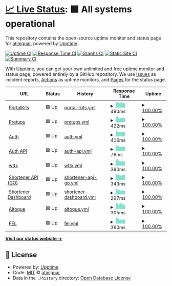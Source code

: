 # [📈 Live Status](https://atiniguar.github.io/celtech-status): <!--live status--> **🟩 All systems operational**

This repository contains the open-source uptime monitor and status page for [atiniguar](https://atiniguar.github.io/celtech-status), powered by [Upptime](https://github.com/upptime/upptime).

[![Uptime CI](https://github.com/atiniguar/celtech-status/workflows/Uptime%20CI/badge.svg)](https://github.com/atiniguar/celtech-status/actions?query=workflow%3A%22Uptime+CI%22)
[![Response Time CI](https://github.com/atiniguar/celtech-status/workflows/Response%20Time%20CI/badge.svg)](https://github.com/atiniguar/celtech-status/actions?query=workflow%3A%22Response+Time+CI%22)
[![Graphs CI](https://github.com/atiniguar/celtech-status/workflows/Graphs%20CI/badge.svg)](https://github.com/atiniguar/celtech-status/actions?query=workflow%3A%22Graphs+CI%22)
[![Static Site CI](https://github.com/atiniguar/celtech-status/workflows/Static%20Site%20CI/badge.svg)](https://github.com/atiniguar/celtech-status/actions?query=workflow%3A%22Static+Site+CI%22)
[![Summary CI](https://github.com/atiniguar/celtech-status/workflows/Summary%20CI/badge.svg)](https://github.com/atiniguar/celtech-status/actions?query=workflow%3A%22Summary+CI%22)

With [Upptime](https://upptime.js.org), you can get your own unlimited and free uptime monitor and status page, powered entirely by a GitHub repository. We use [Issues](https://github.com/atiniguar/celtech-status/issues) as incident reports, [Actions](https://github.com/atiniguar/celtech-status/actions) as uptime monitors, and [Pages](https://atiniguar.github.io/celtech-status) for the status page.

<!--start: status pages-->
<!-- This summary is generated by Upptime (https://github.com/upptime/upptime) -->
<!-- Do not edit this manually, your changes will be overwritten -->
<!-- prettier-ignore -->
| URL | Status | History | Response Time | Uptime |
| --- | ------ | ------- | ------------- | ------ |
| <img alt="" src="https://icons.duckduckgo.com/ip3/portalkits.celtech.com.gt.ico" height="13"> [PortalKits](https://portalkits.celtech.com.gt) | 🟩 Up | [portal-kits.yml](https://github.com/atiniguar/celtech-status/commits/HEAD/history/portal-kits.yml) | <details><summary><img alt="Response time graph" src="./graphs/portal-kits/response-time-week.png" height="20"> 490ms</summary><br><a href="https://atiniguar.github.io/celtech-status/history/portal-kits"><img alt="Response time 544" src="https://img.shields.io/endpoint?url=https%3A%2F%2Fraw.githubusercontent.com%2Fatiniguar%2Fceltech-status%2FHEAD%2Fapi%2Fportal-kits%2Fresponse-time.json"></a><br><a href="https://atiniguar.github.io/celtech-status/history/portal-kits"><img alt="24-hour response time 433" src="https://img.shields.io/endpoint?url=https%3A%2F%2Fraw.githubusercontent.com%2Fatiniguar%2Fceltech-status%2FHEAD%2Fapi%2Fportal-kits%2Fresponse-time-day.json"></a><br><a href="https://atiniguar.github.io/celtech-status/history/portal-kits"><img alt="7-day response time 490" src="https://img.shields.io/endpoint?url=https%3A%2F%2Fraw.githubusercontent.com%2Fatiniguar%2Fceltech-status%2FHEAD%2Fapi%2Fportal-kits%2Fresponse-time-week.json"></a><br><a href="https://atiniguar.github.io/celtech-status/history/portal-kits"><img alt="30-day response time 511" src="https://img.shields.io/endpoint?url=https%3A%2F%2Fraw.githubusercontent.com%2Fatiniguar%2Fceltech-status%2FHEAD%2Fapi%2Fportal-kits%2Fresponse-time-month.json"></a><br><a href="https://atiniguar.github.io/celtech-status/history/portal-kits"><img alt="1-year response time 545" src="https://img.shields.io/endpoint?url=https%3A%2F%2Fraw.githubusercontent.com%2Fatiniguar%2Fceltech-status%2FHEAD%2Fapi%2Fportal-kits%2Fresponse-time-year.json"></a></details> | <details><summary><a href="https://atiniguar.github.io/celtech-status/history/portal-kits">100.00%</a></summary><a href="https://atiniguar.github.io/celtech-status/history/portal-kits"><img alt="All-time uptime 99.66%" src="https://img.shields.io/endpoint?url=https%3A%2F%2Fraw.githubusercontent.com%2Fatiniguar%2Fceltech-status%2FHEAD%2Fapi%2Fportal-kits%2Fuptime.json"></a><br><a href="https://atiniguar.github.io/celtech-status/history/portal-kits"><img alt="24-hour uptime 100.00%" src="https://img.shields.io/endpoint?url=https%3A%2F%2Fraw.githubusercontent.com%2Fatiniguar%2Fceltech-status%2FHEAD%2Fapi%2Fportal-kits%2Fuptime-day.json"></a><br><a href="https://atiniguar.github.io/celtech-status/history/portal-kits"><img alt="7-day uptime 100.00%" src="https://img.shields.io/endpoint?url=https%3A%2F%2Fraw.githubusercontent.com%2Fatiniguar%2Fceltech-status%2FHEAD%2Fapi%2Fportal-kits%2Fuptime-week.json"></a><br><a href="https://atiniguar.github.io/celtech-status/history/portal-kits"><img alt="30-day uptime 99.73%" src="https://img.shields.io/endpoint?url=https%3A%2F%2Fraw.githubusercontent.com%2Fatiniguar%2Fceltech-status%2FHEAD%2Fapi%2Fportal-kits%2Fuptime-month.json"></a><br><a href="https://atiniguar.github.io/celtech-status/history/portal-kits"><img alt="1-year uptime 99.86%" src="https://img.shields.io/endpoint?url=https%3A%2F%2Fraw.githubusercontent.com%2Fatiniguar%2Fceltech-status%2FHEAD%2Fapi%2Fportal-kits%2Fuptime-year.json"></a></details>
| <img alt="" src="https://icons.duckduckgo.com/ip3/pretups.celtech.com.gt.ico" height="13"> [Pretups](https://pretups.celtech.com.gt) | 🟩 Up | [pretups.yml](https://github.com/atiniguar/celtech-status/commits/HEAD/history/pretups.yml) | <details><summary><img alt="Response time graph" src="./graphs/pretups/response-time-week.png" height="20"> 422ms</summary><br><a href="https://atiniguar.github.io/celtech-status/history/pretups"><img alt="Response time 496" src="https://img.shields.io/endpoint?url=https%3A%2F%2Fraw.githubusercontent.com%2Fatiniguar%2Fceltech-status%2FHEAD%2Fapi%2Fpretups%2Fresponse-time.json"></a><br><a href="https://atiniguar.github.io/celtech-status/history/pretups"><img alt="24-hour response time 386" src="https://img.shields.io/endpoint?url=https%3A%2F%2Fraw.githubusercontent.com%2Fatiniguar%2Fceltech-status%2FHEAD%2Fapi%2Fpretups%2Fresponse-time-day.json"></a><br><a href="https://atiniguar.github.io/celtech-status/history/pretups"><img alt="7-day response time 422" src="https://img.shields.io/endpoint?url=https%3A%2F%2Fraw.githubusercontent.com%2Fatiniguar%2Fceltech-status%2FHEAD%2Fapi%2Fpretups%2Fresponse-time-week.json"></a><br><a href="https://atiniguar.github.io/celtech-status/history/pretups"><img alt="30-day response time 451" src="https://img.shields.io/endpoint?url=https%3A%2F%2Fraw.githubusercontent.com%2Fatiniguar%2Fceltech-status%2FHEAD%2Fapi%2Fpretups%2Fresponse-time-month.json"></a><br><a href="https://atiniguar.github.io/celtech-status/history/pretups"><img alt="1-year response time 506" src="https://img.shields.io/endpoint?url=https%3A%2F%2Fraw.githubusercontent.com%2Fatiniguar%2Fceltech-status%2FHEAD%2Fapi%2Fpretups%2Fresponse-time-year.json"></a></details> | <details><summary><a href="https://atiniguar.github.io/celtech-status/history/pretups">100.00%</a></summary><a href="https://atiniguar.github.io/celtech-status/history/pretups"><img alt="All-time uptime 99.79%" src="https://img.shields.io/endpoint?url=https%3A%2F%2Fraw.githubusercontent.com%2Fatiniguar%2Fceltech-status%2FHEAD%2Fapi%2Fpretups%2Fuptime.json"></a><br><a href="https://atiniguar.github.io/celtech-status/history/pretups"><img alt="24-hour uptime 100.00%" src="https://img.shields.io/endpoint?url=https%3A%2F%2Fraw.githubusercontent.com%2Fatiniguar%2Fceltech-status%2FHEAD%2Fapi%2Fpretups%2Fuptime-day.json"></a><br><a href="https://atiniguar.github.io/celtech-status/history/pretups"><img alt="7-day uptime 100.00%" src="https://img.shields.io/endpoint?url=https%3A%2F%2Fraw.githubusercontent.com%2Fatiniguar%2Fceltech-status%2FHEAD%2Fapi%2Fpretups%2Fuptime-week.json"></a><br><a href="https://atiniguar.github.io/celtech-status/history/pretups"><img alt="30-day uptime 100.00%" src="https://img.shields.io/endpoint?url=https%3A%2F%2Fraw.githubusercontent.com%2Fatiniguar%2Fceltech-status%2FHEAD%2Fapi%2Fpretups%2Fuptime-month.json"></a><br><a href="https://atiniguar.github.io/celtech-status/history/pretups"><img alt="1-year uptime 99.89%" src="https://img.shields.io/endpoint?url=https%3A%2F%2Fraw.githubusercontent.com%2Fatiniguar%2Fceltech-status%2FHEAD%2Fapi%2Fpretups%2Fuptime-year.json"></a></details>
| <img alt="" src="https://icons.duckduckgo.com/ip3/auth.celtech.com.gt.ico" height="13"> [Auth](https://auth.celtech.com.gt) | 🟩 Up | [auth.yml](https://github.com/atiniguar/celtech-status/commits/HEAD/history/auth.yml) | <details><summary><img alt="Response time graph" src="./graphs/auth/response-time-week.png" height="20"> 416ms</summary><br><a href="https://atiniguar.github.io/celtech-status/history/auth"><img alt="Response time 448" src="https://img.shields.io/endpoint?url=https%3A%2F%2Fraw.githubusercontent.com%2Fatiniguar%2Fceltech-status%2FHEAD%2Fapi%2Fauth%2Fresponse-time.json"></a><br><a href="https://atiniguar.github.io/celtech-status/history/auth"><img alt="24-hour response time 381" src="https://img.shields.io/endpoint?url=https%3A%2F%2Fraw.githubusercontent.com%2Fatiniguar%2Fceltech-status%2FHEAD%2Fapi%2Fauth%2Fresponse-time-day.json"></a><br><a href="https://atiniguar.github.io/celtech-status/history/auth"><img alt="7-day response time 416" src="https://img.shields.io/endpoint?url=https%3A%2F%2Fraw.githubusercontent.com%2Fatiniguar%2Fceltech-status%2FHEAD%2Fapi%2Fauth%2Fresponse-time-week.json"></a><br><a href="https://atiniguar.github.io/celtech-status/history/auth"><img alt="30-day response time 424" src="https://img.shields.io/endpoint?url=https%3A%2F%2Fraw.githubusercontent.com%2Fatiniguar%2Fceltech-status%2FHEAD%2Fapi%2Fauth%2Fresponse-time-month.json"></a><br><a href="https://atiniguar.github.io/celtech-status/history/auth"><img alt="1-year response time 451" src="https://img.shields.io/endpoint?url=https%3A%2F%2Fraw.githubusercontent.com%2Fatiniguar%2Fceltech-status%2FHEAD%2Fapi%2Fauth%2Fresponse-time-year.json"></a></details> | <details><summary><a href="https://atiniguar.github.io/celtech-status/history/auth">100.00%</a></summary><a href="https://atiniguar.github.io/celtech-status/history/auth"><img alt="All-time uptime 99.47%" src="https://img.shields.io/endpoint?url=https%3A%2F%2Fraw.githubusercontent.com%2Fatiniguar%2Fceltech-status%2FHEAD%2Fapi%2Fauth%2Fuptime.json"></a><br><a href="https://atiniguar.github.io/celtech-status/history/auth"><img alt="24-hour uptime 100.00%" src="https://img.shields.io/endpoint?url=https%3A%2F%2Fraw.githubusercontent.com%2Fatiniguar%2Fceltech-status%2FHEAD%2Fapi%2Fauth%2Fuptime-day.json"></a><br><a href="https://atiniguar.github.io/celtech-status/history/auth"><img alt="7-day uptime 100.00%" src="https://img.shields.io/endpoint?url=https%3A%2F%2Fraw.githubusercontent.com%2Fatiniguar%2Fceltech-status%2FHEAD%2Fapi%2Fauth%2Fuptime-week.json"></a><br><a href="https://atiniguar.github.io/celtech-status/history/auth"><img alt="30-day uptime 100.00%" src="https://img.shields.io/endpoint?url=https%3A%2F%2Fraw.githubusercontent.com%2Fatiniguar%2Fceltech-status%2FHEAD%2Fapi%2Fauth%2Fuptime-month.json"></a><br><a href="https://atiniguar.github.io/celtech-status/history/auth"><img alt="1-year uptime 99.91%" src="https://img.shields.io/endpoint?url=https%3A%2F%2Fraw.githubusercontent.com%2Fatiniguar%2Fceltech-status%2FHEAD%2Fapi%2Fauth%2Fuptime-year.json"></a></details>
| <img alt="" src="https://icons.duckduckgo.com/ip3/auth.celtech.com.gt.ico" height="13"> [Auth API](https://auth.celtech.com.gt/v1) | 🟩 Up | [auth-api.yml](https://github.com/atiniguar/celtech-status/commits/HEAD/history/auth-api.yml) | <details><summary><img alt="Response time graph" src="./graphs/auth-api/response-time-week.png" height="20"> 76ms</summary><br><a href="https://atiniguar.github.io/celtech-status/history/auth-api"><img alt="Response time 83" src="https://img.shields.io/endpoint?url=https%3A%2F%2Fraw.githubusercontent.com%2Fatiniguar%2Fceltech-status%2FHEAD%2Fapi%2Fauth-api%2Fresponse-time.json"></a><br><a href="https://atiniguar.github.io/celtech-status/history/auth-api"><img alt="24-hour response time 72" src="https://img.shields.io/endpoint?url=https%3A%2F%2Fraw.githubusercontent.com%2Fatiniguar%2Fceltech-status%2FHEAD%2Fapi%2Fauth-api%2Fresponse-time-day.json"></a><br><a href="https://atiniguar.github.io/celtech-status/history/auth-api"><img alt="7-day response time 76" src="https://img.shields.io/endpoint?url=https%3A%2F%2Fraw.githubusercontent.com%2Fatiniguar%2Fceltech-status%2FHEAD%2Fapi%2Fauth-api%2Fresponse-time-week.json"></a><br><a href="https://atiniguar.github.io/celtech-status/history/auth-api"><img alt="30-day response time 79" src="https://img.shields.io/endpoint?url=https%3A%2F%2Fraw.githubusercontent.com%2Fatiniguar%2Fceltech-status%2FHEAD%2Fapi%2Fauth-api%2Fresponse-time-month.json"></a><br><a href="https://atiniguar.github.io/celtech-status/history/auth-api"><img alt="1-year response time 83" src="https://img.shields.io/endpoint?url=https%3A%2F%2Fraw.githubusercontent.com%2Fatiniguar%2Fceltech-status%2FHEAD%2Fapi%2Fauth-api%2Fresponse-time-year.json"></a></details> | <details><summary><a href="https://atiniguar.github.io/celtech-status/history/auth-api">100.00%</a></summary><a href="https://atiniguar.github.io/celtech-status/history/auth-api"><img alt="All-time uptime 99.82%" src="https://img.shields.io/endpoint?url=https%3A%2F%2Fraw.githubusercontent.com%2Fatiniguar%2Fceltech-status%2FHEAD%2Fapi%2Fauth-api%2Fuptime.json"></a><br><a href="https://atiniguar.github.io/celtech-status/history/auth-api"><img alt="24-hour uptime 100.00%" src="https://img.shields.io/endpoint?url=https%3A%2F%2Fraw.githubusercontent.com%2Fatiniguar%2Fceltech-status%2FHEAD%2Fapi%2Fauth-api%2Fuptime-day.json"></a><br><a href="https://atiniguar.github.io/celtech-status/history/auth-api"><img alt="7-day uptime 100.00%" src="https://img.shields.io/endpoint?url=https%3A%2F%2Fraw.githubusercontent.com%2Fatiniguar%2Fceltech-status%2FHEAD%2Fapi%2Fauth-api%2Fuptime-week.json"></a><br><a href="https://atiniguar.github.io/celtech-status/history/auth-api"><img alt="30-day uptime 100.00%" src="https://img.shields.io/endpoint?url=https%3A%2F%2Fraw.githubusercontent.com%2Fatiniguar%2Fceltech-status%2FHEAD%2Fapi%2Fauth-api%2Fuptime-month.json"></a><br><a href="https://atiniguar.github.io/celtech-status/history/auth-api"><img alt="1-year uptime 99.91%" src="https://img.shields.io/endpoint?url=https%3A%2F%2Fraw.githubusercontent.com%2Fatiniguar%2Fceltech-status%2FHEAD%2Fapi%2Fauth-api%2Fuptime-year.json"></a></details>
| <img alt="" src="https://icons.duckduckgo.com/ip3/wttx.celtech.com.gt.ico" height="13"> [wttx](https://wttx.celtech.com.gt) | 🟩 Up | [wttx.yml](https://github.com/atiniguar/celtech-status/commits/HEAD/history/wttx.yml) | <details><summary><img alt="Response time graph" src="./graphs/wttx/response-time-week.png" height="20"> 390ms</summary><br><a href="https://atiniguar.github.io/celtech-status/history/wttx"><img alt="Response time 477" src="https://img.shields.io/endpoint?url=https%3A%2F%2Fraw.githubusercontent.com%2Fatiniguar%2Fceltech-status%2FHEAD%2Fapi%2Fwttx%2Fresponse-time.json"></a><br><a href="https://atiniguar.github.io/celtech-status/history/wttx"><img alt="24-hour response time 363" src="https://img.shields.io/endpoint?url=https%3A%2F%2Fraw.githubusercontent.com%2Fatiniguar%2Fceltech-status%2FHEAD%2Fapi%2Fwttx%2Fresponse-time-day.json"></a><br><a href="https://atiniguar.github.io/celtech-status/history/wttx"><img alt="7-day response time 390" src="https://img.shields.io/endpoint?url=https%3A%2F%2Fraw.githubusercontent.com%2Fatiniguar%2Fceltech-status%2FHEAD%2Fapi%2Fwttx%2Fresponse-time-week.json"></a><br><a href="https://atiniguar.github.io/celtech-status/history/wttx"><img alt="30-day response time 424" src="https://img.shields.io/endpoint?url=https%3A%2F%2Fraw.githubusercontent.com%2Fatiniguar%2Fceltech-status%2FHEAD%2Fapi%2Fwttx%2Fresponse-time-month.json"></a><br><a href="https://atiniguar.github.io/celtech-status/history/wttx"><img alt="1-year response time 479" src="https://img.shields.io/endpoint?url=https%3A%2F%2Fraw.githubusercontent.com%2Fatiniguar%2Fceltech-status%2FHEAD%2Fapi%2Fwttx%2Fresponse-time-year.json"></a></details> | <details><summary><a href="https://atiniguar.github.io/celtech-status/history/wttx">100.00%</a></summary><a href="https://atiniguar.github.io/celtech-status/history/wttx"><img alt="All-time uptime 99.83%" src="https://img.shields.io/endpoint?url=https%3A%2F%2Fraw.githubusercontent.com%2Fatiniguar%2Fceltech-status%2FHEAD%2Fapi%2Fwttx%2Fuptime.json"></a><br><a href="https://atiniguar.github.io/celtech-status/history/wttx"><img alt="24-hour uptime 100.00%" src="https://img.shields.io/endpoint?url=https%3A%2F%2Fraw.githubusercontent.com%2Fatiniguar%2Fceltech-status%2FHEAD%2Fapi%2Fwttx%2Fuptime-day.json"></a><br><a href="https://atiniguar.github.io/celtech-status/history/wttx"><img alt="7-day uptime 100.00%" src="https://img.shields.io/endpoint?url=https%3A%2F%2Fraw.githubusercontent.com%2Fatiniguar%2Fceltech-status%2FHEAD%2Fapi%2Fwttx%2Fuptime-week.json"></a><br><a href="https://atiniguar.github.io/celtech-status/history/wttx"><img alt="30-day uptime 100.00%" src="https://img.shields.io/endpoint?url=https%3A%2F%2Fraw.githubusercontent.com%2Fatiniguar%2Fceltech-status%2FHEAD%2Fapi%2Fwttx%2Fuptime-month.json"></a><br><a href="https://atiniguar.github.io/celtech-status/history/wttx"><img alt="1-year uptime 99.89%" src="https://img.shields.io/endpoint?url=https%3A%2F%2Fraw.githubusercontent.com%2Fatiniguar%2Fceltech-status%2FHEAD%2Fapi%2Fwttx%2Fuptime-year.json"></a></details>
| <img alt="" src="https://icons.duckduckgo.com/ip3/go.celtech.com.gt.ico" height="13"> [Shortener API (GO)](https://go.celtech.com.gt) | 🟩 Up | [shortener-api-go.yml](https://github.com/atiniguar/celtech-status/commits/HEAD/history/shortener-api-go.yml) | <details><summary><img alt="Response time graph" src="./graphs/shortener-api-go/response-time-week.png" height="20"> 343ms</summary><br><a href="https://atiniguar.github.io/celtech-status/history/shortener-api-go"><img alt="Response time 358" src="https://img.shields.io/endpoint?url=https%3A%2F%2Fraw.githubusercontent.com%2Fatiniguar%2Fceltech-status%2FHEAD%2Fapi%2Fshortener-api-go%2Fresponse-time.json"></a><br><a href="https://atiniguar.github.io/celtech-status/history/shortener-api-go"><img alt="24-hour response time 350" src="https://img.shields.io/endpoint?url=https%3A%2F%2Fraw.githubusercontent.com%2Fatiniguar%2Fceltech-status%2FHEAD%2Fapi%2Fshortener-api-go%2Fresponse-time-day.json"></a><br><a href="https://atiniguar.github.io/celtech-status/history/shortener-api-go"><img alt="7-day response time 343" src="https://img.shields.io/endpoint?url=https%3A%2F%2Fraw.githubusercontent.com%2Fatiniguar%2Fceltech-status%2FHEAD%2Fapi%2Fshortener-api-go%2Fresponse-time-week.json"></a><br><a href="https://atiniguar.github.io/celtech-status/history/shortener-api-go"><img alt="30-day response time 340" src="https://img.shields.io/endpoint?url=https%3A%2F%2Fraw.githubusercontent.com%2Fatiniguar%2Fceltech-status%2FHEAD%2Fapi%2Fshortener-api-go%2Fresponse-time-month.json"></a><br><a href="https://atiniguar.github.io/celtech-status/history/shortener-api-go"><img alt="1-year response time 359" src="https://img.shields.io/endpoint?url=https%3A%2F%2Fraw.githubusercontent.com%2Fatiniguar%2Fceltech-status%2FHEAD%2Fapi%2Fshortener-api-go%2Fresponse-time-year.json"></a></details> | <details><summary><a href="https://atiniguar.github.io/celtech-status/history/shortener-api-go">100.00%</a></summary><a href="https://atiniguar.github.io/celtech-status/history/shortener-api-go"><img alt="All-time uptime 99.91%" src="https://img.shields.io/endpoint?url=https%3A%2F%2Fraw.githubusercontent.com%2Fatiniguar%2Fceltech-status%2FHEAD%2Fapi%2Fshortener-api-go%2Fuptime.json"></a><br><a href="https://atiniguar.github.io/celtech-status/history/shortener-api-go"><img alt="24-hour uptime 100.00%" src="https://img.shields.io/endpoint?url=https%3A%2F%2Fraw.githubusercontent.com%2Fatiniguar%2Fceltech-status%2FHEAD%2Fapi%2Fshortener-api-go%2Fuptime-day.json"></a><br><a href="https://atiniguar.github.io/celtech-status/history/shortener-api-go"><img alt="7-day uptime 100.00%" src="https://img.shields.io/endpoint?url=https%3A%2F%2Fraw.githubusercontent.com%2Fatiniguar%2Fceltech-status%2FHEAD%2Fapi%2Fshortener-api-go%2Fuptime-week.json"></a><br><a href="https://atiniguar.github.io/celtech-status/history/shortener-api-go"><img alt="30-day uptime 100.00%" src="https://img.shields.io/endpoint?url=https%3A%2F%2Fraw.githubusercontent.com%2Fatiniguar%2Fceltech-status%2FHEAD%2Fapi%2Fshortener-api-go%2Fuptime-month.json"></a><br><a href="https://atiniguar.github.io/celtech-status/history/shortener-api-go"><img alt="1-year uptime 99.88%" src="https://img.shields.io/endpoint?url=https%3A%2F%2Fraw.githubusercontent.com%2Fatiniguar%2Fceltech-status%2FHEAD%2Fapi%2Fshortener-api-go%2Fuptime-year.json"></a></details>
| <img alt="" src="https://icons.duckduckgo.com/ip3/shortenerdash.celtech.com.gt.ico" height="13"> [Shortener Dashboard](https://shortenerdash.celtech.com.gt) | 🟩 Up | [shortener-dashboard.yml](https://github.com/atiniguar/celtech-status/commits/HEAD/history/shortener-dashboard.yml) | <details><summary><img alt="Response time graph" src="./graphs/shortener-dashboard/response-time-week.png" height="20"> 297ms</summary><br><a href="https://atiniguar.github.io/celtech-status/history/shortener-dashboard"><img alt="Response time 370" src="https://img.shields.io/endpoint?url=https%3A%2F%2Fraw.githubusercontent.com%2Fatiniguar%2Fceltech-status%2FHEAD%2Fapi%2Fshortener-dashboard%2Fresponse-time.json"></a><br><a href="https://atiniguar.github.io/celtech-status/history/shortener-dashboard"><img alt="24-hour response time 296" src="https://img.shields.io/endpoint?url=https%3A%2F%2Fraw.githubusercontent.com%2Fatiniguar%2Fceltech-status%2FHEAD%2Fapi%2Fshortener-dashboard%2Fresponse-time-day.json"></a><br><a href="https://atiniguar.github.io/celtech-status/history/shortener-dashboard"><img alt="7-day response time 297" src="https://img.shields.io/endpoint?url=https%3A%2F%2Fraw.githubusercontent.com%2Fatiniguar%2Fceltech-status%2FHEAD%2Fapi%2Fshortener-dashboard%2Fresponse-time-week.json"></a><br><a href="https://atiniguar.github.io/celtech-status/history/shortener-dashboard"><img alt="30-day response time 324" src="https://img.shields.io/endpoint?url=https%3A%2F%2Fraw.githubusercontent.com%2Fatiniguar%2Fceltech-status%2FHEAD%2Fapi%2Fshortener-dashboard%2Fresponse-time-month.json"></a><br><a href="https://atiniguar.github.io/celtech-status/history/shortener-dashboard"><img alt="1-year response time 362" src="https://img.shields.io/endpoint?url=https%3A%2F%2Fraw.githubusercontent.com%2Fatiniguar%2Fceltech-status%2FHEAD%2Fapi%2Fshortener-dashboard%2Fresponse-time-year.json"></a></details> | <details><summary><a href="https://atiniguar.github.io/celtech-status/history/shortener-dashboard">100.00%</a></summary><a href="https://atiniguar.github.io/celtech-status/history/shortener-dashboard"><img alt="All-time uptime 99.91%" src="https://img.shields.io/endpoint?url=https%3A%2F%2Fraw.githubusercontent.com%2Fatiniguar%2Fceltech-status%2FHEAD%2Fapi%2Fshortener-dashboard%2Fuptime.json"></a><br><a href="https://atiniguar.github.io/celtech-status/history/shortener-dashboard"><img alt="24-hour uptime 100.00%" src="https://img.shields.io/endpoint?url=https%3A%2F%2Fraw.githubusercontent.com%2Fatiniguar%2Fceltech-status%2FHEAD%2Fapi%2Fshortener-dashboard%2Fuptime-day.json"></a><br><a href="https://atiniguar.github.io/celtech-status/history/shortener-dashboard"><img alt="7-day uptime 100.00%" src="https://img.shields.io/endpoint?url=https%3A%2F%2Fraw.githubusercontent.com%2Fatiniguar%2Fceltech-status%2FHEAD%2Fapi%2Fshortener-dashboard%2Fuptime-week.json"></a><br><a href="https://atiniguar.github.io/celtech-status/history/shortener-dashboard"><img alt="30-day uptime 100.00%" src="https://img.shields.io/endpoint?url=https%3A%2F%2Fraw.githubusercontent.com%2Fatiniguar%2Fceltech-status%2FHEAD%2Fapi%2Fshortener-dashboard%2Fuptime-month.json"></a><br><a href="https://atiniguar.github.io/celtech-status/history/shortener-dashboard"><img alt="1-year uptime 99.88%" src="https://img.shields.io/endpoint?url=https%3A%2F%2Fraw.githubusercontent.com%2Fatiniguar%2Fceltech-status%2FHEAD%2Fapi%2Fshortener-dashboard%2Fuptime-year.json"></a></details>
| <img alt="" src="https://icons.duckduckgo.com/ip3/altoque.celtech.com.gt.ico" height="13"> [Altoque](http://altoque.celtech.com.gt:8080/index.xhtml) | 🟩 Up | [altoque.yml](https://github.com/atiniguar/celtech-status/commits/HEAD/history/altoque.yml) | <details><summary><img alt="Response time graph" src="./graphs/altoque/response-time-week.png" height="20"> 305ms</summary><br><a href="https://atiniguar.github.io/celtech-status/history/altoque"><img alt="Response time 310" src="https://img.shields.io/endpoint?url=https%3A%2F%2Fraw.githubusercontent.com%2Fatiniguar%2Fceltech-status%2FHEAD%2Fapi%2Faltoque%2Fresponse-time.json"></a><br><a href="https://atiniguar.github.io/celtech-status/history/altoque"><img alt="24-hour response time 340" src="https://img.shields.io/endpoint?url=https%3A%2F%2Fraw.githubusercontent.com%2Fatiniguar%2Fceltech-status%2FHEAD%2Fapi%2Faltoque%2Fresponse-time-day.json"></a><br><a href="https://atiniguar.github.io/celtech-status/history/altoque"><img alt="7-day response time 305" src="https://img.shields.io/endpoint?url=https%3A%2F%2Fraw.githubusercontent.com%2Fatiniguar%2Fceltech-status%2FHEAD%2Fapi%2Faltoque%2Fresponse-time-week.json"></a><br><a href="https://atiniguar.github.io/celtech-status/history/altoque"><img alt="30-day response time 314" src="https://img.shields.io/endpoint?url=https%3A%2F%2Fraw.githubusercontent.com%2Fatiniguar%2Fceltech-status%2FHEAD%2Fapi%2Faltoque%2Fresponse-time-month.json"></a><br><a href="https://atiniguar.github.io/celtech-status/history/altoque"><img alt="1-year response time 332" src="https://img.shields.io/endpoint?url=https%3A%2F%2Fraw.githubusercontent.com%2Fatiniguar%2Fceltech-status%2FHEAD%2Fapi%2Faltoque%2Fresponse-time-year.json"></a></details> | <details><summary><a href="https://atiniguar.github.io/celtech-status/history/altoque">100.00%</a></summary><a href="https://atiniguar.github.io/celtech-status/history/altoque"><img alt="All-time uptime 99.94%" src="https://img.shields.io/endpoint?url=https%3A%2F%2Fraw.githubusercontent.com%2Fatiniguar%2Fceltech-status%2FHEAD%2Fapi%2Faltoque%2Fuptime.json"></a><br><a href="https://atiniguar.github.io/celtech-status/history/altoque"><img alt="24-hour uptime 100.00%" src="https://img.shields.io/endpoint?url=https%3A%2F%2Fraw.githubusercontent.com%2Fatiniguar%2Fceltech-status%2FHEAD%2Fapi%2Faltoque%2Fuptime-day.json"></a><br><a href="https://atiniguar.github.io/celtech-status/history/altoque"><img alt="7-day uptime 100.00%" src="https://img.shields.io/endpoint?url=https%3A%2F%2Fraw.githubusercontent.com%2Fatiniguar%2Fceltech-status%2FHEAD%2Fapi%2Faltoque%2Fuptime-week.json"></a><br><a href="https://atiniguar.github.io/celtech-status/history/altoque"><img alt="30-day uptime 100.00%" src="https://img.shields.io/endpoint?url=https%3A%2F%2Fraw.githubusercontent.com%2Fatiniguar%2Fceltech-status%2FHEAD%2Fapi%2Faltoque%2Fuptime-month.json"></a><br><a href="https://atiniguar.github.io/celtech-status/history/altoque"><img alt="1-year uptime 99.91%" src="https://img.shields.io/endpoint?url=https%3A%2F%2Fraw.githubusercontent.com%2Fatiniguar%2Fceltech-status%2FHEAD%2Fapi%2Faltoque%2Fuptime-year.json"></a></details>
| <img alt="" src="https://icons.duckduckgo.com/ip3/fel.celtech.com.gt.ico" height="13"> [FEL](https://fel.celtech.com.gt/index.jsp) | 🟩 Up | [fel.yml](https://github.com/atiniguar/celtech-status/commits/HEAD/history/fel.yml) | <details><summary><img alt="Response time graph" src="./graphs/fel/response-time-week.png" height="20"> 360ms</summary><br><a href="https://atiniguar.github.io/celtech-status/history/fel"><img alt="Response time 428" src="https://img.shields.io/endpoint?url=https%3A%2F%2Fraw.githubusercontent.com%2Fatiniguar%2Fceltech-status%2FHEAD%2Fapi%2Ffel%2Fresponse-time.json"></a><br><a href="https://atiniguar.github.io/celtech-status/history/fel"><img alt="24-hour response time 384" src="https://img.shields.io/endpoint?url=https%3A%2F%2Fraw.githubusercontent.com%2Fatiniguar%2Fceltech-status%2FHEAD%2Fapi%2Ffel%2Fresponse-time-day.json"></a><br><a href="https://atiniguar.github.io/celtech-status/history/fel"><img alt="7-day response time 360" src="https://img.shields.io/endpoint?url=https%3A%2F%2Fraw.githubusercontent.com%2Fatiniguar%2Fceltech-status%2FHEAD%2Fapi%2Ffel%2Fresponse-time-week.json"></a><br><a href="https://atiniguar.github.io/celtech-status/history/fel"><img alt="30-day response time 401" src="https://img.shields.io/endpoint?url=https%3A%2F%2Fraw.githubusercontent.com%2Fatiniguar%2Fceltech-status%2FHEAD%2Fapi%2Ffel%2Fresponse-time-month.json"></a><br><a href="https://atiniguar.github.io/celtech-status/history/fel"><img alt="1-year response time 432" src="https://img.shields.io/endpoint?url=https%3A%2F%2Fraw.githubusercontent.com%2Fatiniguar%2Fceltech-status%2FHEAD%2Fapi%2Ffel%2Fresponse-time-year.json"></a></details> | <details><summary><a href="https://atiniguar.github.io/celtech-status/history/fel">100.00%</a></summary><a href="https://atiniguar.github.io/celtech-status/history/fel"><img alt="All-time uptime 99.78%" src="https://img.shields.io/endpoint?url=https%3A%2F%2Fraw.githubusercontent.com%2Fatiniguar%2Fceltech-status%2FHEAD%2Fapi%2Ffel%2Fuptime.json"></a><br><a href="https://atiniguar.github.io/celtech-status/history/fel"><img alt="24-hour uptime 100.00%" src="https://img.shields.io/endpoint?url=https%3A%2F%2Fraw.githubusercontent.com%2Fatiniguar%2Fceltech-status%2FHEAD%2Fapi%2Ffel%2Fuptime-day.json"></a><br><a href="https://atiniguar.github.io/celtech-status/history/fel"><img alt="7-day uptime 100.00%" src="https://img.shields.io/endpoint?url=https%3A%2F%2Fraw.githubusercontent.com%2Fatiniguar%2Fceltech-status%2FHEAD%2Fapi%2Ffel%2Fuptime-week.json"></a><br><a href="https://atiniguar.github.io/celtech-status/history/fel"><img alt="30-day uptime 100.00%" src="https://img.shields.io/endpoint?url=https%3A%2F%2Fraw.githubusercontent.com%2Fatiniguar%2Fceltech-status%2FHEAD%2Fapi%2Ffel%2Fuptime-month.json"></a><br><a href="https://atiniguar.github.io/celtech-status/history/fel"><img alt="1-year uptime 99.53%" src="https://img.shields.io/endpoint?url=https%3A%2F%2Fraw.githubusercontent.com%2Fatiniguar%2Fceltech-status%2FHEAD%2Fapi%2Ffel%2Fuptime-year.json"></a></details>

<!--end: status pages-->

[**Visit our status website →**](https://atiniguar.github.io/celtech-status)

## 📄 License

- Powered by: [Upptime](https://github.com/upptime/upptime)
- Code: [MIT](./LICENSE) © [atiniguar](https://atiniguar.github.io/celtech-status)
- Data in the `./history` directory: [Open Database License](https://opendatacommons.org/licenses/odbl/1-0/)
